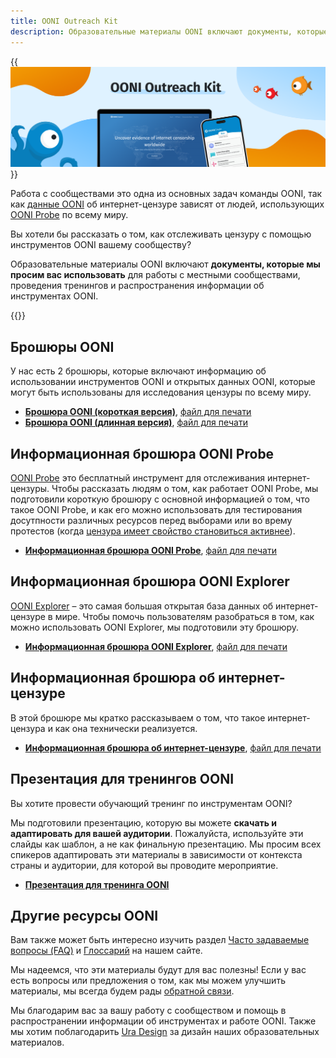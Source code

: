 ```yaml
---
title: OONI Outreach Kit
description: Образовательные материалы OONI включают документы, которые вы можете использовать для работы с местными сообществами и распространении информации о том, как работают инструменты OONI
---
```


{{<img src="images/image1.png" title="OONI Outreach Kit" alt="OONI Outreach Kit">}}

Работа с сообществами это одна из основных задач команды OONI, так как [данные OONI](https://ooni.org/data/) об интернет-цензуре зависят от людей, использующих [OONI Probe](https://ooni.org/install/) по всему миру.

Вы хотели бы рассказать о том, как отслеживать цензуру с помощью инструментов OONI вашему сообществу? 

Образовательные материалы OONI включают **документы, которые мы просим вас использовать** для работы с местными сообществами, проведения тренингов и распространения информации об инструментах OONI.

{{<table-of-contents>}}

## Брошюры OONI

У нас есть 2 брошюры, которые включают информацию об использовании инструментов OONI и открытых данных OONI, которые могут быть использованы для исследования цензуры по всему миру. 

* **[Брошюра OONI (короткая версия)](<./files/RU/Short Brochure A4 2F.pdf>)**, [файл для печати](<./files/RU/Short Brochure A4 2F.indd>)
* **[Брошюра OONI (длинная версия)](<./files/RU/Long Brochure A5 booklet.pdf>)**,  [файл для печати](<./files/RU/Long Brochure A5 booklet.indd>)

## Информационная брошюра OONI Probe 

[OONI Probe](https://ooni.org/install/) это бесплатный инструмент для отслеживания интернет-цензуры. Чтобы рассказать людям о том, как работает OONI Probe, мы подготовили короткую брошюру с основной информацией о том, что такое OONI Probe, и как его можно использовать для тестирования досутпности различных ресурсов перед выборами или во врему протестов (когда [цензура имеет свойство становиться активнее](https://ooni.org/documents/2022-ooni-submission-ohchr-report-internet-shutdowns.pdf)). 

* **[Информационная брошюра OONI Probe](<./files/RU/OONI Probe Fact A5 back and front.pdf>)**, [файл для печати](<./files/RU/OONI Probe Fact Sheet A5 back and front.indd>)

## Информационная брошюра OONI Explorer 

[OONI Explorer](https://explorer.ooni.org/ru) – это самая большая открытая база данных об интернет-цензуре в мире. Чтобы помочь пользователям разобраться в том, как можно использовать OONI Explorer, мы подготовили эту брошюру.

* **[Информационная брошюра OONI Explorer](<./files/RU/OONI Explorer Fact Sheet A5 back and front.pdf>)**, [файл для печати](<./files/RU/OONI Explorer Fact Sheet A5 back and front.indd>)

## Информационная брошюра об интернет-цензуре

В этой брошюре мы кратко рассказываем о том, что такое интернет-цензура и как она технически реализуется.

* **[Информационная брошюра об интернет-цензуре](<./files/RU/Internet Censorship Fact Sheet A4 2F.pdf>)**, [файл для печати](<./files/RU/Internet Censorship Fact Sheet A4 2F.indd>)

## Презентация для тренингов OONI 

Вы хотите провести обучающий тренинг по инструментам OONI?

Мы подготовили презентацию, которую вы можете **скачать и адаптировать для вашей аудитории**. Пожалуйста, используйте эти слайды как шаблон, а не как финальную презентацию. Мы просим всех спикеров адаптировать эти материалы в зависимости от контекста страны и аудитории, для которой вы проводите мероприятие. 

*   **[Презентация для тренинга OONI](https://docs.google.com/presentation/d/1nwG53iH03fInsMzYbfLO9ltxn3SeiJe-LAwLzbY4J-4/edit?usp=sharing)**

## Другие ресурсы OONI 

Вам также может быть интересно изучить раздел [Часто задаваемые вопросы (FAQ)](https://ooni.org/ru/support/faq/) и [Глоссарий](https://ooni.org/ru/support/glossary/) на нашем сайте.

Мы надеемся, что эти материалы будут для вас полезны! Если у вас есть вопросы или предложения о том, как мы можем улучшить материалы, мы всегда будем рады [обратной связи](https://ooni.org/about/#contact).

Мы благодарим вас за вашу работу с сообществом и помощь в распространении информации об инструментах и работе OONI. Также мы хотим поблагодарить [Ura Design](https://ura.design/) за дизайн наших образовательных материалов. 

